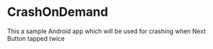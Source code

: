 # CrashOnDemand
This a sample Android app which will be used for crashing when Next Button tapped twice
